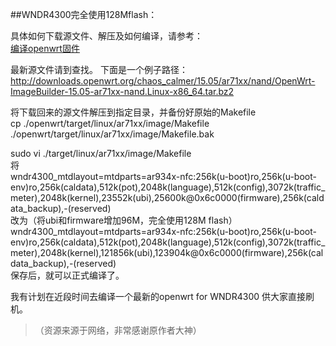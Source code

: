 ##WNDR4300完全使用128Mflash：

具体如何下载源文件、解压及如何编译，请参考：
</br>[编译openwrt固件](https://github.com/newboydj169/openwrt-fanqiang-1/blob/master/ebook/04.3.md)


最新源文件请到[](http://downloads.openwrt.org)查找。 下面是一个例子路径：</br>
http://downloads.openwrt.org/chaos_calmer/15.05/ar71xx/nand/OpenWrt-ImageBuilder-15.05-ar71xx-nand.Linux-x86_64.tar.bz2


将下载回来的源文件解压到指定目录，并备份好原始的Makefile </br>
cp ./openwrt/target/linux/ar71xx/image/Makefile ./openwrt/target/linux/ar71xx/image/Makefile.bak </br>

sudo vi ./target/linux/ar71xx/image/Makefile 
</br>
将 </br>
wndr4300_mtdlayout=mtdparts=ar934x-nfc:256k(u-boot)ro,256k(u-boot-env)ro,256k(caldata),512k(pot),2048k(language),512k(config),3072k(traffic_meter),2048k(kernel),23552k(ubi),25600k@0x6c0000(firmware),256k(caldata_backup),-(reserved)
</br>
改为（将ubi和firmware增加96M，完全使用128M flash）
</br>
wndr4300_mtdlayout=mtdparts=ar934x-nfc:256k(u-boot)ro,256k(u-boot-env)ro,256k(caldata),512k(pot),2048k(language),512k(config),3072k(traffic_meter),2048k(kernel),121856k(ubi),123904k@0x6c0000(firmware),256k(caldata_backup),-(reserved)
</br>
保存后，就可以正式编译了。

我有计划在近段时间去编译一个最新的openwrt for WNDR4300 供大家直接刷机。

>（资源来源于网络，非常感谢原作者大神）
